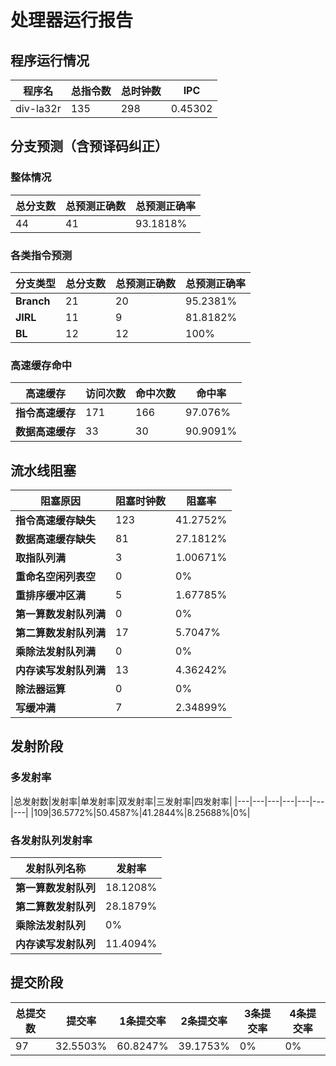 # 处理器运行报告
## 程序运行情况
|程序名|总指令数|总时钟数|IPC|
|---|---|---|---|
|div-la32r|135|298|0.45302|

## 分支预测（含预译码纠正）
### 整体情况
|总分支数|总预测正确数|总预测正确率|
|---|---|---|
|44|41|93.1818%|

### 各类指令预测
|分支类型|总分支数|总预测正确数|总预测正确率|
|---|---|---|---|
|**Branch**| 21 | 20 | 95.2381%|
|**JIRL**| 11 | 9 | 81.8182%|
|**BL**| 12 | 12 | 100%|

### 高速缓存命中
|高速缓存|访问次数|命中次数|命中率|
|---|---|---|---|
|**指令高速缓存**| 171 | 166 | 97.076%|
|**数据高速缓存**| 33 | 30 | 90.9091%|
## 流水线阻塞
|阻塞原因|阻塞时钟数|阻塞率|
|---|---|---|
|**指令高速缓存缺失**| 123 | 41.2752%|
|**数据高速缓存缺失**| 81 | 27.1812%|
|**取指队列满**| 3 | 1.00671%|
|**重命名空闲列表空**|0 | 0%|
|**重排序缓冲区满**|5 | 1.67785%|
|**第一算数发射队列满**|0 | 0%|
|**第二算数发射队列满**|17 | 5.7047%|
|**乘除法发射队列满**|0 | 0%|
|**内存读写发射队列满**|13 | 4.36242%|
|**除法器运算**|0 | 0%|
|**写缓冲满**|7 | 2.34899%|

## 发射阶段
### 多发射率
|总发射数|发射率|单发射率|双发射率|三发射率|四发射率|
|---|---|---|---|---|---|---|
|109|36.5772%|50.4587%|41.2844%|8.25688%|0%|

### 各发射队列发射率
|发射队列名称|发射率|
|---|---|
|**第一算数发射队列**|18.1208%|
|**第二算数发射队列**|28.1879%|
|**乘除法发射队列**|0%|
|**内存读写发射队列**|11.4094%|

## 提交阶段
|总提交数|提交率|1条提交率|2条提交率|3条提交率|4条提交率|
|---|---|---|---|---|---|
|97|32.5503%|60.8247%|39.1753%|0%|0%|
